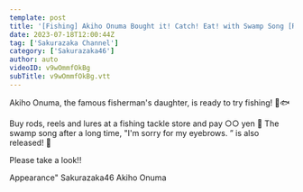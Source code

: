 ```yaml
---
template: post
title: '[Fishing] Akiho Onuma Bought it! Catch! Eat! with Swamp Song [Red Fang]'
date: 2023-07-18T12:00:44Z
tag: ['Sakurazaka Channel']
category: ['Sakurazaka46']
author: auto 
videoID: v9wOmmfOkBg
subTitle: v9wOmmfOkBg.vtt
---
```

Akiho Onuma, the famous fisherman's daughter, is ready to try fishing! 🎣🐟

Buy rods, reels and lures at a fishing tackle store and pay ○○ yen 💸
The swamp song after a long time, "I'm sorry for my eyebrows. ” is also released! 🤨

Please take a look!! ️

Appearance" Sakurazaka46 Akiho Onuma
